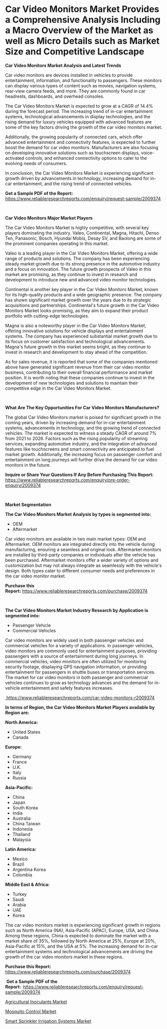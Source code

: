 <p><h1>Car Video Monitors Market Provides a Comprehensive Analysis Including a Macro Overview of the Market as well as Micro Details such as Market Size and Competitive Landscape</h1></p><p><strong>Car Video Monitors Market Analysis and Latest Trends</strong></p>
<p><p>Car video monitors are devices installed in vehicles to provide entertainment, information, and functionality to passengers. These monitors can display various types of content such as movies, navigation systems, rear-view camera feeds, and more. They are commonly found in car headrests, dashboards, and overhead consoles.</p><p>The Car Video Monitors Market is expected to grow at a CAGR of 14.4% during the forecast period. The increasing trend of in-car entertainment systems, technological advancements in display technologies, and the rising demand for luxury vehicles equipped with advanced features are some of the key factors driving the growth of the car video monitors market.</p><p>Additionally, the growing popularity of connected cars, which offer advanced entertainment and connectivity features, is expected to further boost the demand for car video monitors. Manufacturers are also focusing on developing innovative solutions such as touchscreen displays, voice-activated controls, and enhanced connectivity options to cater to the evolving needs of consumers.</p><p>In conclusion, the Car Video Monitors Market is experiencing significant growth driven by advancements in technology, increasing demand for in-car entertainment, and the rising trend of connected vehicles.</p></p>
<p><strong>Get a Sample PDF of the Report:&nbsp;</strong> <a href="https://www.reliableresearchreports.com/enquiry/request-sample/2009374">https://www.reliableresearchreports.com/enquiry/request-sample/2009374</a></p>
<p>&nbsp;</p>
<p><strong>Car Video Monitors Major Market Players</strong></p>
<p><p>The Car Video Monitors Market is highly competitive, with several key players dominating the industry. Valeo, Continental, Magna, Hitachi, Denso Ten, Panasonic, Bosch, Hyundai Mobis, Desay SV, and Baolong are some of the prominent companies operating in this market.</p><p>Valeo is a leading player in the Car Video Monitors Market, offering a wide range of products and solutions. The company has been experiencing steady market growth due to its strong presence in the automotive industry and a focus on innovation. The future growth prospects of Valeo in this market are promising, as they continue to invest in research and development to introduce new and advanced video monitor technologies.</p><p>Continental is another key player in the Car Video Monitors Market, known for its high-quality products and a wide geographic presence. The company has shown significant market growth over the years due to its strategic acquisitions and partnerships. Continental's future growth in the Car Video Monitors Market looks promising, as they aim to expand their product portfolio with cutting-edge technologies.</p><p>Magna is also a noteworthy player in the Car Video Monitors Market, offering innovative solutions for vehicle displays and entertainment systems. The company has experienced substantial market growth due to its focus on customer satisfaction and technological advancements. Magna's future growth in this market seems bright, as they continue to invest in research and development to stay ahead of the competition.</p><p>As for sales revenue, it is reported that some of the companies mentioned above have generated significant revenue from their car video monitor business, contributing to their overall financial performance and market position. It is worth noting that these companies continue to invest in the development of new technologies and solutions to maintain their competitive edge in the Car Video Monitors Market.</p></p>
<p>&nbsp;</p>
<p><strong>What Are The Key Opportunities For Car Video Monitors Manufacturers?</strong></p>
<p><p>The global Car Video Monitors market is poised for significant growth in the coming years, driven by increasing demand for in-car entertainment systems, advancements in technology, and the growing trend of connected vehicles. The market is expected to witness a steady CAGR of around 7% from 2021 to 2026. Factors such as the rising popularity of streaming services, expanding automotive industry, and the integration of advanced features like touchscreens and smart connectivity are anticipated to fuel market growth. Additionally, the increasing focus on passenger comfort and entertainment on long journeys will further drive the demand for car video monitors in the future.</p></p>
<p><strong>Inquire or Share Your Questions If Any Before Purchasing This Report:</strong> <a href="https://www.reliableresearchreports.com/enquiry/pre-order-enquiry/2009374">https://www.reliableresearchreports.com/enquiry/pre-order-enquiry/2009374</a></p>
<p>&nbsp;</p>
<p><strong>Market Segmentation</strong></p>
<p><strong>The Car Video Monitors Market Analysis by types is segmented into:</strong></p>
<p><ul><li>OEM</li><li>Aftermarket</li></ul></p>
<p><p>Car video monitors are available in two main market types: OEM and Aftermarket. OEM monitors are integrated directly into the vehicle during manufacturing, ensuring a seamless and original look. Aftermarket monitors are installed by third-party companies or individuals after the vehicle has been purchased. Aftermarket monitors offer a wider variety of options and customization but may not always integrate as seamlessly with the vehicle's design. Both types cater to different consumer needs and preferences in the car video monitor market.</p></p>
<p><strong>Purchase this Report:&nbsp;</strong><a href="https://www.reliableresearchreports.com/purchase/2009374">https://www.reliableresearchreports.com/purchase/2009374</a></p>
<p>&nbsp;</p>
<p><strong>The Car Video Monitors Market Industry Research by Application is segmented into:</strong></p>
<p><ul><li>Passenger Vehicle</li><li>Commercial Vehicles</li></ul></p>
<p><p>Car video monitors are widely used in both passenger vehicles and commercial vehicles for a variety of applications. In passenger vehicles, video monitors are commonly used for entertainment purposes, providing passengers with a source of entertainment during long journeys. In commercial vehicles, video monitors are often utilized for monitoring security footage, displaying GPS navigation information, or providing entertainment for passengers in shuttle buses or transportation services. The market for car video monitors in both passenger and commercial vehicles continues to grow as technology advances and the demand for in-vehicle entertainment and safety features increases.</p></p>
<p><a href="https://www.reliableresearchreports.com/car-video-monitors-r2009374">&nbsp;https://www.reliableresearchreports.com/car-video-monitors-r2009374</a></p>
<p><strong>In terms of Region, the Car Video Monitors Market Players available by Region are:</strong></p>
<p>
    <p> <strong> North America: </strong>
        <ul>
            <li>United States</li>
            <li>Canada</li>
        </ul>
        </p> 
    <p> <strong> Europe: </strong>
        <ul>
            <li>Germany</li>
            <li>France</li>
            <li>U.K.</li>
            <li>Italy</li>
            <li>Russia</li>
        </ul>
        </p> 
    <p> <strong> Asia-Pacific: </strong>
        <ul>
            <li>China</li>
            <li>Japan</li>
            <li>South Korea</li>
            <li>India</li>
            <li>Australia</li>
            <li>China Taiwan</li>
            <li>Indonesia</li>
            <li>Thailand</li>
            <li>Malaysia</li>
        </ul>
        </p> 
    <p> <strong> Latin America: </strong>
        <ul>
            <li>Mexico</li>
            <li>Brazil</li>
            <li>Argentina Korea</li>
            <li>Colombia</li>
        </ul>
        </p> 
    <p> <strong> Middle East & Africa: </strong>
        <ul>
            <li>Turkey</li>
            <li>Saudi</li>
            <li>Arabia</li>
            <li>UAE</li>
            <li>Korea</li>
        </ul>
    </p>
    </p>
<p><p>The car video monitors market is experiencing significant growth in regions such as North America (NA), Asia-Pacific (APAC), Europe, USA, and China. Among these regions, China is expected to dominate the market with a market share of 35%, followed by North America at 25%, Europe at 20%, Asia-Pacific at 15%, and the USA at 5%. The increasing demand for in-car entertainment systems and technological advancements are driving the growth of the car video monitors market in these regions.</p></p>
<p><strong>Purchase this Report: </strong><a href="https://www.reliableresearchreports.com/purchase/2009374">https://www.reliableresearchreports.com/purchase/2009374</a></p>
<p>&nbsp;<strong>Get a Sample PDF of the Report:&nbsp;&nbsp;</strong><a href="https://www.reliableresearchreports.com/enquiry/request-sample/2009374">https://www.reliableresearchreports.com/enquiry/request-sample/2009374</a></p>
<p><strong></strong></p>
<p><p><a href="https://github.com/FassouRP/Market-Research-Report-List-5/blob/main/agricultural-inoculants-market.md">Agricultural Inoculants Market</a></p><p><a href="https://github.com/rahu1506/Market-Research-Report-List-4/blob/main/mosquito-control-market.md">Mosquito Control Market</a></p><p><a href="https://github.com/juniordelafrance/Market-Research-Report-List-3/blob/main/smart-sprinkler-irrigation-systems-market.md">Smart Sprinkler Irrigation Systems Market</a></p></p>